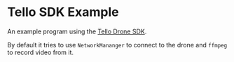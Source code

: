 # Tello SDK Example

An example program using the [Tello Drone SDK](https://dl-cdn.ryzerobotics.com/downloads/tello/20180910/Tello%20SDK%20Documentation%20EN_1.3.pdf).

By default it tries to use `NetworkMananger` to connect to the drone and `ffmpeg` to record video from it.
